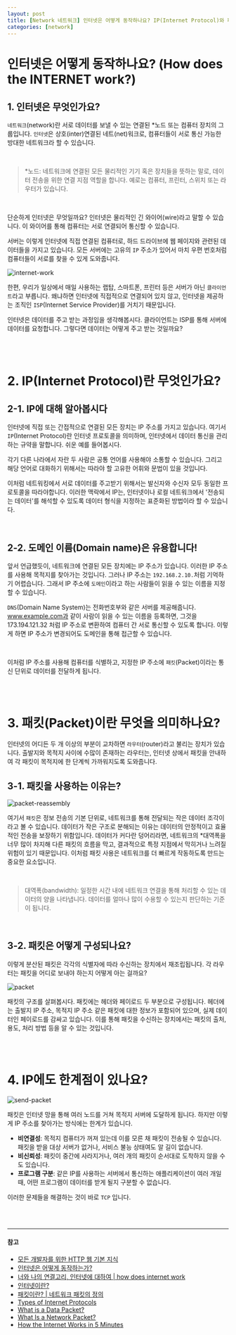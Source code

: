```yaml
---
layout: post
title: [Network 네트워크] 인터넷은 어떻게 동작하나요? IP(Internet Protocol)와 패킷(Packet)에 대해 알아봅시다
categories: [network]
---
```


# 인터넷은 어떻게 동작하나요? (How does the INTERNET work?)

## 1. 인터넷은 무엇인가요?

`네트워크`(network)란 서로 데이터를 보낼 수 있는 연결된 \*노드 또는 컴퓨터 장치의 그룹입니다. `인터넷`은 상호(inter)연결된 네트(net)워크로, 컴퓨터들이 서로 통신 가능한 방대한 네트워크라 할 수 있습니다.

<br/>

> \*노드: 네트워크에 연결된 모든 물리적인 기기 혹은 장치들을 뜻하는 말로, 데이터 전송을 위한 연결 지점 역할을 합니다. 예로는 컴퓨터, 프린터, 스위치 또는 라우터가 있습니다.

<br/>

단순하게 인터넷은 무엇일까요? 인터넷은 물리적인 긴 와이어(wire)라고 말할 수 있습니다. 이 와이어를 통해 컴퓨터는 서로 연결되어 통신할 수 있습니다.

서버는 이렇게 인터넷에 직접 연결된 컴퓨터로, 하드 드라이브에 웹 페이지와 관련된 데이터들을 가지고 있습니다. 모든 서버에는 고유의 `IP` 주소가 있어서 마치 우편 번호처럼 컴퓨터들이 서로를 찾을 수 있게 도와줍니다.

![internet-work](https://github.com/cona-tus/TIL/assets/90844424/a364c72f-d9df-4620-a707-e5fa665953c6)

한편, 우리가 일상에서 매일 사용하는 랩탑, 스마트폰, 프린터 등은 서버가 아닌 `클라이언트`라고 부릅니다. 왜냐하면 인터넷에 직접적으로 연결되어 있지 않고, 인터넷을 제공하는 조직인 `ISP`(Internet Service Provider)를 거치기 때문입니다.

인터넷은 데이터를 주고 받는 과정임을 생각해봅시다. 클라이언트는 ISP를 통해 서버에 데이터를 요청합니다. 그렇다면 데이터는 어떻게 주고 받는 것일까요?

<br/>
<br/>

# 2. IP(Internet Protocol)란 무엇인가요?

## 2-1. IP에 대해 알아봅시다

인터넷에 직접 또는 간접적으로 연결된 모든 장치는 IP 주소를 가지고 있습니다. 여기서 `IP`(Internet Protocol)란 인터넷 프로토콜을 의미하며, 인터넷에서 데이터 통신을 관리하는 규약을 말합니다. 쉬운 예를 들어봅시다.

각기 다른 나라에서 자란 두 사람은 공통 언어를 사용해야 소통할 수 있습니다. 그리고 해당 언어로 대화하기 위해서는 따라야 할 고유한 어휘와 문법이 있을 것입니다.

이처럼 네트워킹에서 서로 데이터를 주고받기 위해서는 발신자와 수신자 모두 동일한 프로토콜을 따라야합니다. 이러한 맥락에서 IP는, 인터넷이나 로컬 네트워크에서 '전송되는 데이터'를 해석할 수 있도록 데이터 형식을 지정하는 표준화된 방법이라 할 수 있습니다.

<br/>

## 2-2. 도메인 이름(Domain name)은 유용합니다!

앞서 언급했듯이, 네트워크에 연결된 모든 장치에는 IP 주소가 있습니다. 이러한 IP 주소를 사용해 목적지를 찾아가는 것입니다. 그러나 IP 주소는 `192.168.2.10.`처럼 기억하기 어렵습니다. 그래서 IP 주소에 `도메인`이라고 하는 사람들이 읽을 수 있는 이름을 지정할 수 있습니다.

`DNS`(Domain Name System)는 전화번호부와 같은 서버를 제공해줍니다. www.example.com과 같이 사람이 읽을 수 있는 이름을 등록하면, 그것을 173.194.121.32 처럼 IP 주소로 변환하여 컴퓨터 간 서로 통신할 수 있도록 합니다. 이렇게 하면 IP 주소가 변경되어도 도메인을 통해 접근할 수 있습니다.

<br/>

이처럼 IP 주소를 사용해 컴퓨터를 식별하고, 지정한 IP 주소에 `패킷`(Packet)이라는 통신 단위로 데이터를 전달하게 됩니다.

<br/>
<br/>

# 3. 패킷(Packet)이란 무엇을 의미하나요?

인터넷의 어디든 두 개 이상의 부분이 교차하면 `라우터`(router)라고 불리는 장치가 있습니다. 출발지와 목적지 사이에 수많이 존재하는 라우터는, 인터넷 상에서 패킷을 안내하여 각 패킷이 목적지에 한 단계씩 가까워지도록 도와줍니다.

## 3-1. 패킷을 사용하는 이유는?

![packet-reassembly](https://github.com/cona-tus/TIL/assets/90844424/738748c4-763a-4811-b1cf-5457a560db57)

여기서 `패킷`은 정보 전송의 기본 단위로, 네트워크를 통해 전달되는 작은 데이터 조각이라고 볼 수 있습니다. 데이터가 작은 구조로 분해되는 이유는 데이터의 안정적이고 효율적인 전송을 보장하기 위함입니다. 데이터가 커다란 덩어리라면, 네트워크의 \*대역폭을 너무 많이 차지해 다른 패킷의 흐름을 막고, 결과적으로 특정 지점에서 막히거나 느려질 위험이 있기 때문입니다. 이처럼 패킷 사용은 네트워크를 더 빠르게 작동하도록 만드는 중요한 요소입니다.

<br/>

> 대역폭(bandwidth): 일정한 시간 내에 네트워크 연결을 통해 처리할 수 있는 데이터의 양을 나타냅니다. 데이터를 얼마나 많이 수용할 수 있는지 판단하는 기준이 됩니다.

<br/>

## 3-2. 패킷은 어떻게 구성되나요?

이렇게 분산된 패킷은 각각의 식별자에 따라 수신하는 장치에서 재조립됩니다. 각 라우터는 패킷을 어디로 보내야 하는지 어떻게 아는 걸까요?

![packet](https://github.com/cona-tus/TIL/assets/90844424/7caa5175-6acf-46fe-a4d0-4425e97009fc)

패킷의 구조를 살펴봅시다. 패킷에는 헤더와 페이로드 두 부분으로 구성됩니다. 헤더에는 출발지 IP 주소, 목적지 IP 주소 같은 패킷에 대한 정보가 포함되어 있으며, 실제 데이터인 페이로드를 감싸고 있습니다. 이를 통해 패킷을 수신하는 장치에서는 패킷의 출처, 용도, 처리 방법 등을 알 수 있는 것입니다.

<br/>
<br/>

# 4. IP에도 한계점이 있나요?

![send-packet](https://github.com/cona-tus/TIL/assets/90844424/cc08799a-0de8-4cab-96ea-3f66a9ee4d87)

패킷은 인터넷 망을 통해 여러 노드를 거쳐 목적지 서버에 도달하게 됩니다. 하지만 이렇게 IP 주소를 찾아가는 방식에는 한계가 있습니다.

- **비연결성**: 목적지 컴퓨터가 꺼져 있는데 이를 모른 채 패킷이 전송될 수 있습니다. 패킷을 받을 대상 서버가 없거나, 서비스 불능 상태여도 알 길이 없습니다.
- **비신뢰성**: 패킷이 중간에 사라지거나, 여러 개의 패킷이 순서대로 도착하지 않을 수도 있습니다.
- **프로그램 구분**: 같은 IP를 사용하는 서버에서 통신하는 애플리케이션이 여러 개일 때, 어떤 프로그램이 데이터를 받게 될지 구분할 수 없습니다.

이러한 문제들을 해결하는 것이 바로 `TCP` 입니다.

<br/>
<br/>

---

#### 참고

- [모든 개발자를 위한 HTTP 웹 기본 지식](https://inf.run/YWJd '김영한')
- [인터넷은 어떻게 동작하는가?](https://developer.mozilla.org/ko/docs/Learn/Common_questions/Web_mechanics/How_does_the_Internet_work 'mdn')
- [너와 나의 연결고리, 인터넷에 대하여 | how does internet work](https://another-light.tistory.com/57 '송하명')
- [인터넷이란?](https://www.cloudflare.com/ko-kr/learning/network-layer/how-does-the-internet-work/ 'Cloudflare')
- [패킷이란? | 네트워크 패킷의 정의](https://www.cloudflare.com/ko-kr/learning/network-layer/what-is-a-packet/ 'Cloudflare')
- [Types of Internet Protocols](https://www.geeksforgeeks.org/types-of-internet-protocols/ 'kumarankit4685')
- [What is a Data Packet?](https://www.techslang.com/definition/what-is-a-data-packet/ 'techslang')
- [What Is a Network Packet?](https://www.liveaction.com/blog/network-packet/ 'liveaction')
- [How the Internet Works in 5 Minutes](https://youtu.be/7_LPdttKXPc?si=HAX_67GE5OhxqYTM 'Aaron')
